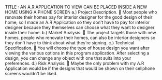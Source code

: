 TITLE :  AN A.R APPLICATION TO VIEW CAN BE PLACED INSIDE A NEW HOME USING A PHONE SCREEN
a.)	Project Description.
	Most people who renovate their homes pay for interior designer for the good design of their home, so I made an A.R Application so they don't have to pay for interior designer because they themselves can choose what they want to designer inside their home.
b.)	 Market Analysis.
	The project targets those with new homes, people who renovate their homes, can also be interior designers so they don't have to think about what they're signing.
c.)	Technical Specification.
	You will choose the type of house design you want after viewing the various options in this program application. After selecting a design, you can change any object with one that suits into your preferences.
d.)	 Risk Analysis.
	Maybe the only problem with my A.R Application would be if the designs that would be shown on their cellphone screens wouldn't be liked.
